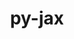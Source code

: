 ---
title: "py-jax"
layout: cache
categories: [package, develop-2024-02-25]
meta: {"versions": ["0.4.3"], "compilers": ["gcc@=11.4.0", "gcc@=9.4.0"], "oss": ["ubuntu20.04", "ubuntu22.04"], "platforms": ["linux"], "targets": ["neoverse_v1", "neoverse_v2", "ppc64le", "x86_64_v3"], "stacks": ["e4s", "e4s-neoverse-v2", "e4s-neoverse_v1", "e4s-power", "ml-linux-x86_64-cpu", "ml-linux-x86_64-cuda", "ml-linux-x86_64-rocm", "root"], "num_specs": 6, "num_specs_by_stack": {"root": 6, "e4s-neoverse_v1": 1, "e4s-power": 1, "e4s": 1, "e4s-neoverse-v2": 1, "ml-linux-x86_64-cuda": 1, "ml-linux-x86_64-cpu": 1, "ml-linux-x86_64-rocm": 1}}
spec_details: [{"hash": "hphuzirqoers7unsqfjlaw7zxrnaz7rn", "compiler": "gcc@=11.4.0", "versions": ["0.4.3"], "os": "ubuntu20.04", "platform": "linux", "target": "neoverse_v1", "variants": ["build_system=python_pip"], "stacks": ["root", "e4s-neoverse_v1"], "size": "-", "tarball": "https://binaries.spack.io/releases/develop-2024-02-25/build_cache/linux-ubuntu20.04-neoverse_v1/gcc-11.4.0/py-jax-0.4.3/linux-ubuntu20.04-neoverse_v1-gcc-11.4.0-py-jax-0.4.3-hphuzirqoers7unsqfjlaw7zxrnaz7rn.spack"}, {"hash": "77nm5r6tg3xbpy2h6hklm6iey3qgzoiz", "compiler": "gcc@=9.4.0", "versions": ["0.4.3"], "os": "ubuntu20.04", "platform": "linux", "target": "ppc64le", "variants": ["build_system=python_pip"], "stacks": ["e4s-power", "root"], "size": "-", "tarball": "https://binaries.spack.io/releases/develop-2024-02-25/build_cache/linux-ubuntu20.04-ppc64le/gcc-9.4.0/py-jax-0.4.3/linux-ubuntu20.04-ppc64le-gcc-9.4.0-py-jax-0.4.3-77nm5r6tg3xbpy2h6hklm6iey3qgzoiz.spack"}, {"hash": "xxnxk3ctj22chrjmzlhnvgduwofoxepb", "compiler": "gcc@=11.4.0", "versions": ["0.4.3"], "os": "ubuntu20.04", "platform": "linux", "target": "x86_64_v3", "variants": ["build_system=python_pip"], "stacks": ["root", "e4s"], "size": "-", "tarball": "https://binaries.spack.io/releases/develop-2024-02-25/build_cache/linux-ubuntu20.04-x86_64_v3/gcc-11.4.0/py-jax-0.4.3/linux-ubuntu20.04-x86_64_v3-gcc-11.4.0-py-jax-0.4.3-xxnxk3ctj22chrjmzlhnvgduwofoxepb.spack"}, {"hash": "h6t4zrxzju65ihoysvpy5bopahoavyty", "compiler": "gcc@=11.4.0", "versions": ["0.4.3"], "os": "ubuntu22.04", "platform": "linux", "target": "neoverse_v2", "variants": ["build_system=python_pip"], "stacks": ["e4s-neoverse-v2", "root"], "size": "-", "tarball": "https://binaries.spack.io/releases/develop-2024-02-25/build_cache/linux-ubuntu22.04-neoverse_v2/gcc-11.4.0/py-jax-0.4.3/linux-ubuntu22.04-neoverse_v2-gcc-11.4.0-py-jax-0.4.3-h6t4zrxzju65ihoysvpy5bopahoavyty.spack"}, {"hash": "bpue2ltpzl3gjhs4ta2lxvyt2onhht35", "compiler": "gcc@=11.4.0", "versions": ["0.4.3"], "os": "ubuntu22.04", "platform": "linux", "target": "x86_64_v3", "variants": ["build_system=python_pip"], "stacks": ["root", "ml-linux-x86_64-cuda"], "size": "-", "tarball": "https://binaries.spack.io/releases/develop-2024-02-25/build_cache/linux-ubuntu22.04-x86_64_v3/gcc-11.4.0/py-jax-0.4.3/linux-ubuntu22.04-x86_64_v3-gcc-11.4.0-py-jax-0.4.3-bpue2ltpzl3gjhs4ta2lxvyt2onhht35.spack"}, {"hash": "kdz3j2lgz3d3e5pjfctx3uudytp5pf3t", "compiler": "gcc@=11.4.0", "versions": ["0.4.3"], "os": "ubuntu22.04", "platform": "linux", "target": "x86_64_v3", "variants": ["build_system=python_pip"], "stacks": ["ml-linux-x86_64-cpu", "root", "ml-linux-x86_64-rocm"], "size": "-", "tarball": "https://binaries.spack.io/releases/develop-2024-02-25/build_cache/linux-ubuntu22.04-x86_64_v3/gcc-11.4.0/py-jax-0.4.3/linux-ubuntu22.04-x86_64_v3-gcc-11.4.0-py-jax-0.4.3-kdz3j2lgz3d3e5pjfctx3uudytp5pf3t.spack"}]
---
